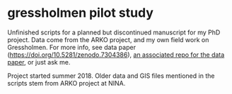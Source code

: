 # gressholmen pilot study

Unfinished scripts for a planned but discontinued manuscript for my PhD project. Data come from the ARKO project, and my own field work on Gressholmen. For more info, see data paper (https://doi.org/10.5281/zenodo.7304386), [an associated repo for the data paper](https://github.com/evalieungh/gressholmen_data), or just ask me.

Project started summer 2018. Older data and GIS files mentioned in the scripts stem from ARKO project at NINA. 
